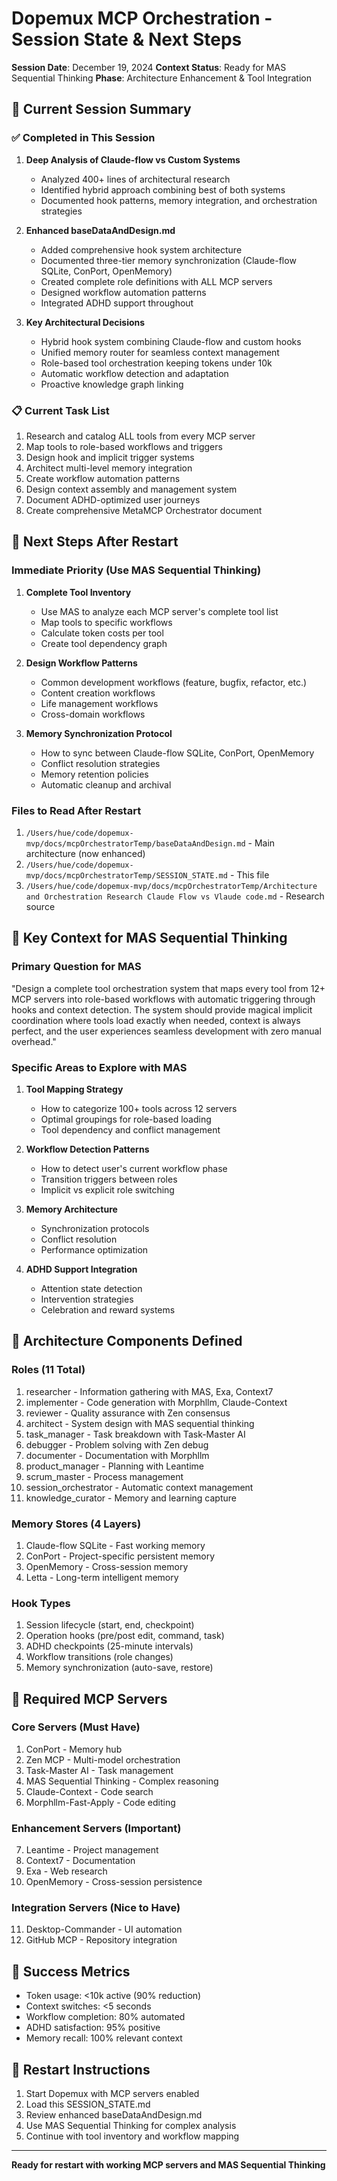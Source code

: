 # Dopemux MCP Orchestration - Session State & Next Steps

**Session Date**: December 19, 2024
**Context Status**: Ready for MAS Sequential Thinking
**Phase**: Architecture Enhancement & Tool Integration

## 🎯 Current Session Summary

### ✅ Completed in This Session

1. **Deep Analysis of Claude-flow vs Custom Systems**
   - Analyzed 400+ lines of architectural research
   - Identified hybrid approach combining best of both systems
   - Documented hook patterns, memory integration, and orchestration strategies

2. **Enhanced baseDataAndDesign.md**
   - Added comprehensive hook system architecture
   - Documented three-tier memory synchronization (Claude-flow SQLite, ConPort, OpenMemory)
   - Created complete role definitions with ALL MCP servers
   - Designed workflow automation patterns
   - Integrated ADHD support throughout

3. **Key Architectural Decisions**
   - Hybrid hook system combining Claude-flow and custom hooks
   - Unified memory router for seamless context management
   - Role-based tool orchestration keeping tokens under 10k
   - Automatic workflow detection and adaptation
   - Proactive knowledge graph linking

### 📋 Current Task List

1. Research and catalog ALL tools from every MCP server
2. Map tools to role-based workflows and triggers
3. Design hook and implicit trigger systems
4. Architect multi-level memory integration
5. Create workflow automation patterns
6. Design context assembly and management system
7. Document ADHD-optimized user journeys
8. Create comprehensive MetaMCP Orchestrator document

## 🚀 Next Steps After Restart

### Immediate Priority (Use MAS Sequential Thinking)

1. **Complete Tool Inventory**
   - Use MAS to analyze each MCP server's complete tool list
   - Map tools to specific workflows
   - Calculate token costs per tool
   - Create tool dependency graph

2. **Design Workflow Patterns**
   - Common development workflows (feature, bugfix, refactor, etc.)
   - Content creation workflows
   - Life management workflows
   - Cross-domain workflows

3. **Memory Synchronization Protocol**
   - How to sync between Claude-flow SQLite, ConPort, OpenMemory
   - Conflict resolution strategies
   - Memory retention policies
   - Automatic cleanup and archival

### Files to Read After Restart

1. `/Users/hue/code/dopemux-mvp/docs/mcpOrchestratorTemp/baseDataAndDesign.md` - Main architecture (now enhanced)
2. `/Users/hue/code/dopemux-mvp/docs/mcpOrchestratorTemp/SESSION_STATE.md` - This file
3. `/Users/hue/code/dopemux-mvp/docs/mcpOrchestratorTemp/Architecture and Orchestration Research Claude Flow vs Vlaude code.md` - Research source

## 🧠 Key Context for MAS Sequential Thinking

### Primary Question for MAS
"Design a complete tool orchestration system that maps every tool from 12+ MCP servers into role-based workflows with automatic triggering through hooks and context detection. The system should provide magical implicit coordination where tools load exactly when needed, context is always perfect, and the user experiences seamless development with zero manual overhead."

### Specific Areas to Explore with MAS

1. **Tool Mapping Strategy**
   - How to categorize 100+ tools across 12 servers
   - Optimal groupings for role-based loading
   - Tool dependency and conflict management

2. **Workflow Detection Patterns**
   - How to detect user's current workflow phase
   - Transition triggers between roles
   - Implicit vs explicit role switching

3. **Memory Architecture**
   - Synchronization protocols
   - Conflict resolution
   - Performance optimization

4. **ADHD Support Integration**
   - Attention state detection
   - Intervention strategies
   - Celebration and reward systems

## 📁 Architecture Components Defined

### Roles (11 Total)
1. researcher - Information gathering with MAS, Exa, Context7
2. implementer - Code generation with Morphllm, Claude-Context
3. reviewer - Quality assurance with Zen consensus
4. architect - System design with MAS sequential thinking
5. task_manager - Task breakdown with Task-Master AI
6. debugger - Problem solving with Zen debug
7. documenter - Documentation with Morphllm
8. product_manager - Planning with Leantime
9. scrum_master - Process management
10. session_orchestrator - Automatic context management
11. knowledge_curator - Memory and learning capture

### Memory Stores (4 Layers)
1. Claude-flow SQLite - Fast working memory
2. ConPort - Project-specific persistent memory
3. OpenMemory - Cross-session memory
4. Letta - Long-term intelligent memory

### Hook Types
1. Session lifecycle (start, end, checkpoint)
2. Operation hooks (pre/post edit, command, task)
3. ADHD checkpoints (25-minute intervals)
4. Workflow transitions (role changes)
5. Memory synchronization (auto-save, restore)

## 🔧 Required MCP Servers

### Core Servers (Must Have)
1. ConPort - Memory hub
2. Zen MCP - Multi-model orchestration
3. Task-Master AI - Task management
4. MAS Sequential Thinking - Complex reasoning
5. Claude-Context - Code search
6. Morphllm-Fast-Apply - Code editing

### Enhancement Servers (Important)
7. Leantime - Project management
8. Context7 - Documentation
9. Exa - Web research
10. OpenMemory - Cross-session persistence

### Integration Servers (Nice to Have)
11. Desktop-Commander - UI automation
12. GitHub MCP - Repository integration

## 🎯 Success Metrics

- Token usage: <10k active (90% reduction)
- Context switches: <5 seconds
- Workflow completion: 80% automated
- ADHD satisfaction: 95% positive
- Memory recall: 100% relevant context

## 🔄 Restart Instructions

1. Start Dopemux with MCP servers enabled
2. Load this SESSION_STATE.md
3. Review enhanced baseDataAndDesign.md
4. Use MAS Sequential Thinking for complex analysis
5. Continue with tool inventory and workflow mapping

---

**Ready for restart with working MCP servers and MAS Sequential Thinking**